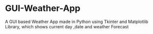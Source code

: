 # GUI-Weather-App
A GUI based Weather App made in Python using Tkinter and Matplotlib Library, which shows current day ,date and weather Forecast
